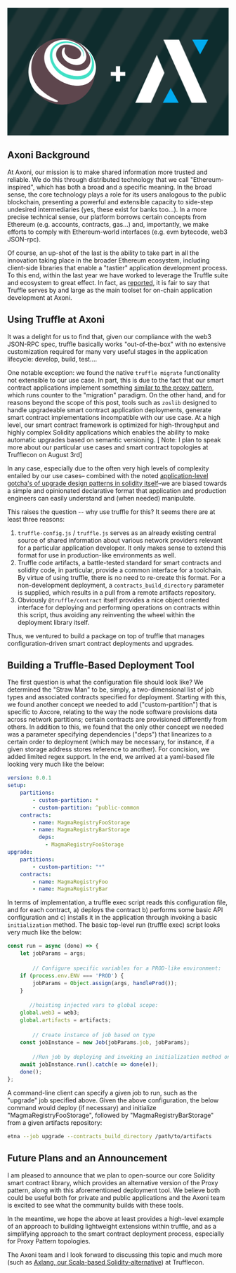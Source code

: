 ![Truffle + Axoni](/img/blog/axonis-enterprise-use-of-truffle/truffle-axoni.png)

## Axoni Background

At Axoni, our mission is to make shared information more trusted and reliable. We do this through distributed technology that we call "Ethereum-inspired", which has both a broad and a specific meaning. In the broad sense, the core technology plays a role for its users analogous to the public blockchain, presenting a powerful and extensible capacity to side-step undesired intermediaries (yes, these exist for banks too...). In a more precise technical sense, our platform borrows certain concepts from Ethereum (e.g. accounts, contracts, gas...) and, importantly, we make efforts to comply with Ethereum-world interfaces (e.g. evm bytecode, web3 JSON-rpc).

Of course, an up-shot of the last is the ability to take part in all the innovation taking place in the broader Ethereum ecosystem, including client-side libraries that enable a "tastier" application development process. To this end, within the last year we have worked to leverage the Truffle suite and ecosystem to great effect. In fact, as [reported](https://www.forbes.com/sites/michaeldelcastillo/2019/04/29/consensys-spins-off-ethereum-startup-truffle-to-take-blockchain-to-big-business/#1e84a5622e21), it is fair to say that Truffle serves by and large as the main toolset for on-chain application development at Axoni.

## Using Truffle at Axoni

It was a delight for us to find that, given our compliance with the web3 JSON-RPC spec, truffle basically works "out-of-the-box" with no extensive customization required for many very useful stages in the application lifecycle: develop, build, test....

One notable exception: we found the native `truffle migrate` functionality not extensible to our use case. In part, this is due to the fact that our smart contract applications implement something [similar to the proxy pattern](https://blog.zeppelinos.org/the-transparent-proxy-pattern/), which runs counter to the "migration" paradigm. On the other hand, and for reasons beyond the scope of this post, tools such as `zoslib` designed to handle upgradeable smart contract application deployments, generate smart contract implementations incompatible with our use case. At a high level, our smart contract framework is optimized for high-throughput and highly complex Solidity applications which enables the ability to make automatic upgrades based on semantic versioning. [ Note: I plan to speak more about our particular use cases and smart contract topologies at Trufflecon on August 3rd]

In any case, especially due to the often very high levels of complexity entailed by our use cases– combined with the noted [application-level gotcha's of upgrade design patterns in solidity itself](https://blog.trailofbits.com/2018/09/05/contract-upgrade-anti-patterns/)–we are biased towards a simple and opinionated declarative format that application and production engineers can easily understand and (when needed) manipulate.

This raises the question -- why use truffle for this? It seems there are at least three reasons:

1. `truffle-config.js` / `truffle.js` serves as an already existing central source of shared information about various network providers relevant for a particular application developer. It only makes sense to extend this format for use in production-like environments as well.
1. Truffle code artifacts, a battle-tested standard for smart contracts and solidity code, in particular, provide a common interface for a toolchain. By virtue of using truffle, there is no need to re-create this format. For a non-development deployment, a `contracts_build_directory` parameter is supplied, which results in a pull from a remote artifacts repository.
1. Obviously `@truffle/contract` itself provides a nice object oriented interface for deploying and performing operations on contracts within this script, thus avoiding any reinventing the wheel within the deployment library itself.

Thus, we ventured to build a package on top of truffle that manages configuration-driven smart contract deployments and upgrades.

## Building a Truffle-Based Deployment Tool

The first question is what the configuration file should look like? We determined the "Straw Man" to be, simply, a two-dimensional list of job types and associated contracts specified for deployment. Starting with this, we found another concept we needed to add ("custom-partition") that is specific to Axcore, relating to the way the node software provisions data across network partitions; certain contracts are provisioned differently from others. In addition to this, we found that the only other concept we needed was a parameter specifying dependencies ("deps") that linearizes to a certain order to deployment (which may be necessary, for instance, if a given storage address stores reference to another). For concision, we added limited regex support. In the end, we arrived at a yaml-based file looking very much like the below:

``` yaml
version: 0.0.1
setup:
    partitions:
        - custom-partition: *
        - custom-partition: ^public-common
    contracts:
        - name: MagmaRegistryFooStorage
        - name: MagmaRegistryBarStorage
          deps:
            - MagmaRegistryFooStorage
upgrade:
    partitions:
        - custom-partition: "*"
    contracts:
        - name: MagmaRegistryFoo
        - name: MagmaRegistryBar
```

In terms of implementation, a truffle exec script reads this configuration file, and for each contract, a) deploys the contract b) performs some basic API configuration and c) installs it in the application through invoking a basic `initialization` method. The basic top-level run (truffle exec) script looks very much like the below:

``` javascript
const run = async (done) => {
    let jobParams = args;

        // Configure specific variables for a PROD-like environment:
    if (process.env.ENV === 'PROD') {
        jobParams = Object.assign(args, handleProd());
    }

       //hoisting injected vars to global scope:
    global.web3 = web3;
    global.artifacts = artifacts;

        // Create instance of job based on type
    const jobInstance = new Job(jobParams.job, jobParams);

        //Run job by deploying and invoking an initialization method on each contract
    await jobInstance.run().catch(e => done(e));
    done();
};
```

A command-line client can specify a given job to run, such as the "upgrade" job specified above. Given the above configuration, the below command would deploy (if necessary) and initialize "MagmaRegistryFooStorage", followed by "MagmaRegistryBarStorage" from a given artifacts repository:

``` bash
etna --job upgrade --contracts_build_directory /path/to/artifacts
```

## Future Plans and an Announcement

I am pleased to announce that we plan to open-source our core Solidity smart contract library, which provides an alternative version of the Proxy pattern, along with this aforementioned deployment tool. We believe both could be useful both for private and public applications and the Axoni team is excited to see what the community builds with these tools.


In the meantime, we hope the above at least provides a high-level example of an approach to building lightweight extensions within truffle, and as a simplifying approach to the smart contract deployment process, especially for Proxy Pattern topologies.

The Axoni team and I look forward to discussing this topic and much more (such as [Axlang, our Scala-based Solidity-alternative](https://axoni.com/axlang/)) at Trufflecon.

